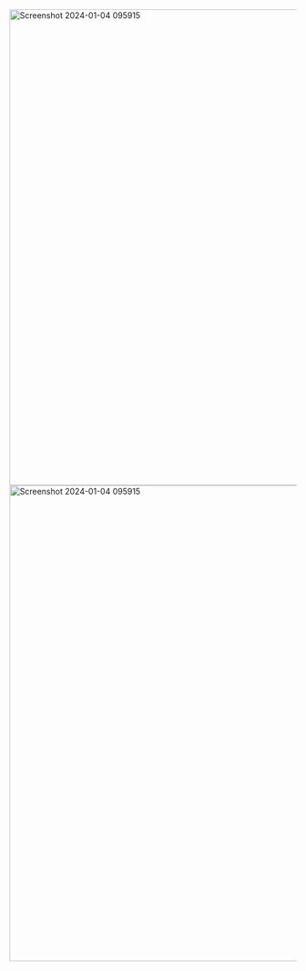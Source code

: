 <img width="836" alt="Screenshot 2024-01-04 095915" src="https://github.com/andersonandreas/lab3_Api/assets/117364102/86c3ab84-ad26-4f8a-be31-ec8f9748f1f6">
<img width="836" alt="Screenshot 2024-01-04 095915" src="https://github.com/andersonandreas/lab3_Api/assets/117364102/65f10318-e40a-43c6-935b-005375b0510b">



